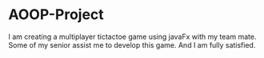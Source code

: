 # AOOP-Project

I am creating a multiplayer tictactoe game using javaFx with my team mate. Some of my senior
assist me to develop this game. And I am fully satisfied.
